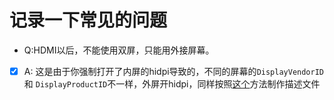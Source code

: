 # 记录一下常见的问题
- Q:HDMI以后，不能使用双屏，只能用外接屏幕。

- [x] A: 这是由于你强制打开了内屏的hidpi导致的，不同的屏幕的` DisplayVendorID ` 和 ` DisplayProductID `不一样，外屏开hidpi，同样按照[这个](https://blog.ourfor.top/2018/01/01/%E5%BC%80%E5%90%AFhidpi/)方法制作描述文件
